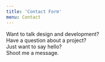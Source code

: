 ```yaml
---
title: 'Contact Form'
menu: Contact
---
```


Want to talk design and development?<br />Have a question about a project?<br />Just want to say hello? <br />Shoot me a message.